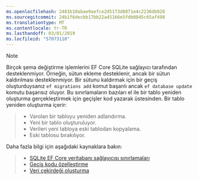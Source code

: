 ```yaml
---
ms.openlocfilehash: 2481b10abae9aefce2d5173d8071e4c2236db928
ms.sourcegitcommit: 24b1f6decbb17bb22a45166e5fdb0845c65af498
ms.translationtype: MT
ms.contentlocale: tr-TR
ms.lasthandoff: 03/01/2019
ms.locfileid: "57073110"
---
```


> [!NOTE]
> Birçok şema değiştirme işlemlerini EF Core SQLite sağlayıcı tarafından desteklenmiyor. Örneğin, sütun ekleme desteklenir, ancak bir sütun kaldırılması desteklenmiyor. Bir sütunu kaldırmak için bir geçiş oluşturduysanız `ef migrations add` komut başarılı ancak `ef database update` komutu başarısız oluyor. Bu sınırlamaların bazıları el ile bir tablo yeniden oluşturma gerçekleştirmek için geçişler kod yazarak üstesinden. Bir tablo yeniden oluşturma içerir:

>* Varolan bir tabloyu yeniden adlandırma.
>* Yeni bir tablo oluşturuluyor.
>* Verileri yeni tabloya eski tablodan kopyalama.
>* Eski tablosu bırakılıyor.

Daha fazla bilgi için aşağıdaki kaynaklara bakın:
> * [SQLite EF Core veritabanı sağlayıcısı sınırlamaları](/ef/core/providers/sqlite/limitations)
> * [Geçiş kodu özelleştirme](/ef/core/managing-schemas/migrations/#customize-migration-code)
> * [Veri çekirdeği oluşturma](/ef/core/modeling/data-seeding)